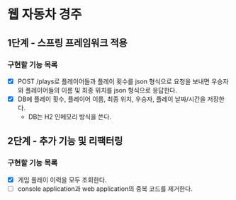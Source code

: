 # 웹  자동차 경주

## 1단계 - 스프링 프레임워크 적용

### 구현할 기능 목록

- [x] POST /plays로 플레이어들과 플레이 횟수를 json 형식으로 요청을 보내면
  우승자와 플레이어들의 이름 및 최종 위치를 json 형식으로 응답한다.
- [x] DB에 플레이 횟수, 플레이어 이름, 최종 위치, 우승자, 플레이 날짜/시간을 저장한다.
    - DB는 H2 인메모리 방식을 쓴다.
## 2단계 - 추가 기능 및 리팩터링

### 구현할 기능 목록

- [x] 게임 플레이 이력을 모두 조회한다.
- [ ] console application과 web application의 중복 코드를 제거한다.
